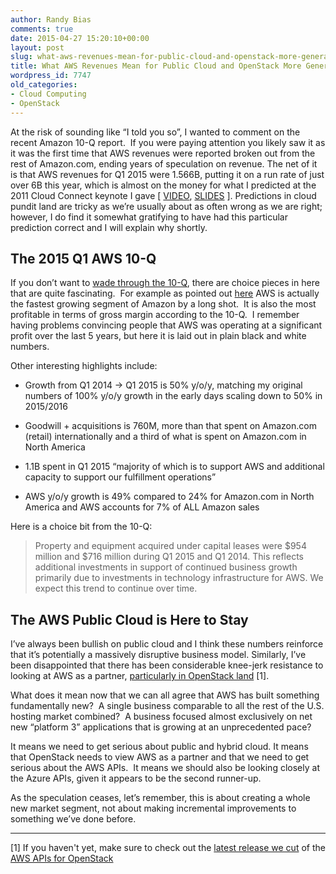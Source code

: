 ```yaml
---
author: Randy Bias
comments: true
date: 2015-04-27 15:20:10+00:00
layout: post
slug: what-aws-revenues-mean-for-public-cloud-and-openstack-more-generally
title: What AWS Revenues Mean for Public Cloud and OpenStack More Generally
wordpress_id: 7747
old_categories:
- Cloud Computing
- OpenStack
---
```





At the risk of sounding like “I told you so”, I wanted to comment on the recent Amazon 10-Q report.  If you were paying attention you likely saw it as it was the first time that AWS revenues were reported broken out from the rest of Amazon.com, ending years of speculation on revenue. The net of it is that AWS revenues for Q1 2015 were 1.566B, putting it on a run rate of just over 6B this year, which is almost on the money for what I predicted at the 2011 Cloud Connect keynote I gave [ [VIDEO](https://vimeo.com/21372341), [SLIDES](http://www.slideshare.net/randybias/enterprise-cloud-myths) ]. Predictions in cloud pundit land are tricky as we’re usually about as often wrong as we are right; however, I do find it somewhat gratifying to have had this particular prediction correct and I will explain why shortly.




## The 2015 Q1 AWS 10-Q




If you don’t want to [wade through the 10-Q](http://phx.corporate-ir.net/phoenix.zhtml?c=97664&p=irol-reportsother), there are choice pieces in here that are quite fascinating.  For example as pointed out [here](http://recode.net/2015/04/23/amazon-reveals-aws-is-a-nearly-5-billion-business-and-is-profitable/) AWS is actually the fastest growing segment of Amazon by a long shot.  It is also the most profitable in terms of gross margin according to the 10-Q.  I remember having problems convincing people that AWS was operating at a significant profit over the last 5 years, but here it is laid out in plain black and white numbers.




Other interesting highlights include:





	
  * Growth from Q1 2014 -> Q1 2015 is 50% y/o/y, matching my original numbers of 100% y/o/y growth in the early days scaling down to 50% in 2015/2016

	
  * Goodwill + acquisitions is 760M, more than that spent on Amazon.com (retail) internationally and a third of what is spent on Amazon.com in North America

	
  * 1.1B spent in Q1 2015 “majority of which is to support AWS and additional capacity to support our fulfillment operations”

	
  * AWS y/o/y growth is 49% compared to 24% for Amazon.com in North America and AWS accounts for 7% of ALL Amazon sales




Here is a choice bit from the 10-Q:






> 
> Property and equipment acquired under capital leases were $954 million and $716 million during Q1 2015 and Q1 2014. This reflects additional investments in support of continued business growth primarily due to investments in technology infrastructure for AWS. We expect this trend to continue over time.
> 





## The AWS Public Cloud is Here to Stay




I’ve always been bullish on public cloud and I think these numbers reinforce that it’s potentially a massively disruptive business model. Similarly, I’ve been disappointed that there has been considerable knee-jerk resistance to looking at AWS as a partner, [particularly in OpenStack land](http://www.cloudscaling.com/blog/cloud-computing/openstack-aws/) [1].




What does it mean now that we can all agree that AWS has built something fundamentally new?  A single business comparable to all the rest of the U.S. hosting market combined?  A business focused almost exclusively on net new “platform 3” applications that is growing at an unprecedented pace?




It means we need to get serious about public and hybrid cloud. It means that OpenStack needs to view AWS as a partner and that we need to get serious about the AWS APIs.  It means we should also be looking closely at the Azure APIs, given it appears to be the second runner-up.




As the speculation ceases, let’s remember, this is about creating a whole new market segment, not about making incremental improvements to something we’ve done before.




* * *




[1] If you haven't yet, make sure to check out the [latest release we cut](https://launchpad.net/ec2-api/trunk/0.1.0) of the [AWS APIs for OpenStack](https://github.com/stackforge/ec2-api)




